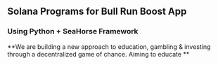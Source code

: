## Solana Programs for Bull Run Boost App

### Using Python + SeaHorse Framework

**We are building a new approach to education, gambling & investing through a decentralized game of chance. Aiming to educate **
